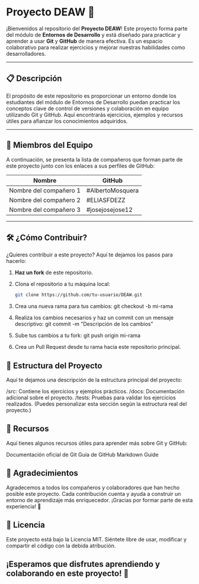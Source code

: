 # Proyecto DEAW 🌟

¡Bienvenidos al repositorio del **Proyecto DEAW**! Este proyecto forma parte del módulo de **Entornos de Desarrollo** y está diseñado para practicar y aprender a usar **Git** y **GitHub** de manera efectiva. Es un espacio colaborativo para realizar ejercicios y mejorar nuestras habilidades como desarrolladores. 

---

## 📋 Descripción

El propósito de este repositorio es proporcionar un entorno donde los estudiantes del módulo de Entornos de Desarrollo puedan practicar los conceptos clave de control de versiones y colaboración en equipo utilizando Git y GitHub. Aquí encontrarás ejercicios, ejemplos y recursos útiles para afianzar los conocimientos adquiridos.

---

## 👥 Miembros del Equipo

A continuación, se presenta la lista de compañeros que forman parte de este proyecto junto con los enlaces a sus perfiles de GitHub:

| Nombre                | GitHub                          |
|-----------------------|---------------------------------|
| Nombre del compañero 1 | #AlbertoMosquera               |
| Nombre del compañero 2 | #ELIASFDEZZ                    |
| Nombre del compañero 3 | #josejosejose12                |


---

## 🛠️ ¿Cómo Contribuir?

¿Quieres contribuir a este proyecto? Aquí te dejamos los pasos para hacerlo:

1. **Haz un fork** de este repositorio.

2. Clona el repositorio a tu máquina local:
   ```bash
   git clone https://github.com/tu-usuario/DEAW.git

3. Crea una nueva rama para tus cambios:
git checkout -b mi-rama

4. Realiza los cambios necesarios y haz un commit con un mensaje descriptivo:
git commit -m "Descripción de los cambios"

5. Sube tus cambios a tu fork:
   git push origin mi-rama

6. Crea un Pull Request desde tu rama hacia este repositorio principal.

## 📂 Estructura del Proyecto
Aquí te dejamos una descripción de la estructura principal del proyecto:

/src: Contiene los ejercicios y ejemplos prácticos.
/docs: Documentación adicional sobre el proyecto.
/tests: Pruebas para validar los ejercicios realizados.
(Puedes personalizar esta sección según la estructura real del proyecto.)

## 📖 Recursos
Aquí tienes algunos recursos útiles para aprender más sobre Git y GitHub:

Documentación oficial de Git
Guía de GitHub
Markdown Guide

## 🌟 Agradecimientos
Agradecemos a todos los compañeros y colaboradores que han hecho posible este proyecto. Cada contribución cuenta y ayuda a construir un entorno de aprendizaje más enriquecedor. ¡Gracias por formar parte de esta experiencia! 💖


## 📝 Licencia
Este proyecto está bajo la Licencia MIT. Siéntete libre de usar, modificar y compartir el código con la debida atribución.


## ¡Esperamos que disfrutes aprendiendo y colaborando en este proyecto! 🎉
